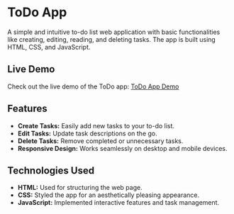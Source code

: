 # ToDo App

A simple and intuitive to-do list web application with basic functionalities like creating, editing, reading, and deleting tasks. The app is built using HTML, CSS, and JavaScript.

## Live Demo

Check out the live demo of the ToDo app: [ToDo App Demo](https://your-todo-app-url.com)

## Features

- **Create Tasks:** Easily add new tasks to your to-do list.
- **Edit Tasks:** Update task descriptions on the go.
- **Delete Tasks:** Remove completed or unnecessary tasks.
- **Responsive Design:** Works seamlessly on desktop and mobile devices.

## Technologies Used

- **HTML:** Used for structuring the web page.
- **CSS:** Styled the app for an aesthetically pleasing appearance.
- **JavaScript:** Implemented interactive features and task management.
